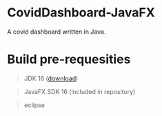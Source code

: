 # CovidDashboard-JavaFX

A covid dashboard written in Java. 

# Build pre-requesities

> JDK 16 ([download](https://www.oracle.com/java/technologies/javase-jdk16-downloads.html))

> JavaFX SDK 16 (included in repository)

> eclipse
